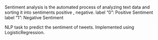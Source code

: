Sentiment analysis is the automated process of analyzing text data and sorting it into sentiments positive , negative.
label “0”: Positive Sentiment
label “1”: Negative Sentiment

NLP task to predict the sentiment of tweets.
Implemented using LogisticRegression.